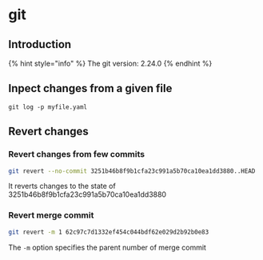 # git

## Introduction

{% hint style="info" %}
The git version: 2.24.0
{% endhint %}

## Inpect changes from a given file

```text
git log -p myfile.yaml
```

## Revert changes

### Revert changes from few commits

```bash
git revert --no-commit 3251b46b8f9b1cfa23c991a5b70ca10ea1dd3880..HEAD
```

It reverts changes to the state of 3251b46b8f9b1cfa23c991a5b70ca10ea1dd3880

### Revert merge commit

```bash
git revert -m 1 62c97c7d1332ef454c044bdf62e029d2b92b0e83
```

The `-m` option specifies the parent number of merge commit

